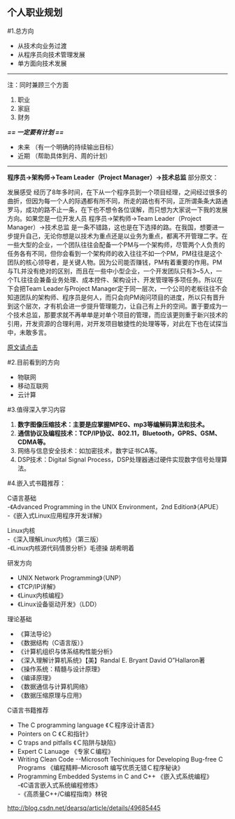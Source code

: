 个人职业规划
-

#1.总方向
- 从技术向业务过渡
- 从程序员向技术管理发展
- 单方面向技术发展


---
注：同时兼顾三个方面  
1. 职业  
2. 家庭  
3. 财务  

***== 一定要有计划 ==***  
- 未来 （有一个明确的持续输出目标）  
- 近期 （帮助具体到月、周的计划）
---

**程序员->架构师->Team Leader（Project Manager）->技术总监**
部分原文：
>     
发展感受
经历了8年多时间，在下从一个程序员到一个项目经理，之间经过很多的曲折，但因为每一个人的际遇都有所不同，所走的路也有不同，正所谓条条大路通罗马，成功的路不止一条，在下也不想令各位误解，而只想为大家说一下我的发展方向。如果您是一位开发人员 程序员->架构师->Team Leader（Project Manager）->技术总监 是一条不错路，这也是在下选择的路。在我国，想要进一步提升自己，无论你想是以技术为重点还是以业务为重点，都离不开管理二字。在一些大型的企业，一个团队往往会配备一个PM与一个架构师，尽管两个人负责的任务各有不同，但你会看到一个架构师的收入往往不如一个PM，PM往往是这个团队的核心领导者，是关键人物。因为公司能否赚钱，PM有着重要的作用。PM与TL并没有绝对的区别，而且在一些中小型企业，一个开发团队只有3~5人，一个TL往往会兼备业务处理、成本控件、架构设计、开发管理等多项任务。所以在下会把Team Leader与Project Manager定于同一层次，一个公司的老板往往不会知道团队的架构师、程序员是何人，而只会向PM询问项目的进度，所以只有晋升到这个层次，才有机会进一步提升管理能力，让自己有上升的空间。置于要成为一个技术总监，那要求就不再单单是对单个项目的管理，而应该更则重于新兴技术的引用，开发资源的合理利用，对开发项目敏捷性的处理等等，对此在下也在试探当中，未敢多言。

[原文请点击](https://www.baidu.com/link?url=7e6UsF3Cn1SNN25LKeIoGPfITNGBi-p9IPDx4DB6d3T5DyCBI_0BoQbLbIkoMahs&wd=&eqid=f2b7bb5d0000e4880000000559f2dda0
)

#2.目前看到的方向
- 物联网
- 移动互联网
- 云计算

#3.值得深入学习内容
1. **数字图像压缩技术：主要是应掌握MPEG、mp3等编解码算法和技术。**
2. **通信协议及编程技术：TCP/IP协议、802.11，Bluetooth，GPRS、GSM、CDMA等。** 
3. 网络与信息安全技术：如加密技术，数字证书CA等。 
4. DSP技术：Digital Signal Process，DSP处理器通过硬件实现数字信号处理算法。


#4.嵌入式书籍推荐： 

C语言基础  
-《Advanced Programming in the UNIX Environment，2nd Edition》（APUE）  
-《嵌入式Linux应用程序开发详解》

Linux内核  
-《深入理解Linux内核》（第三版）  
-《Linux内核源代码情景分析》毛德操 胡希明着 

研发方向  
- UNIX Network Programming》（UNP）  
- 《TCP/IP详解》  
- 《Linux内核编程》  
- 《Linux设备驱动开发》（LDD） 

理论基础  
- 《算法导论》  
- 《数据结构（C语言版）》  
- 《计算机组织与体系结构性能分析》  
- 《深入理解计算机系统》【美】Randal E. Bryant David O”Hallaron著  
- 《操作系统：精髓与设计原理》  
- 《编译原理》  
- 《数据通信与计算机网络》 
- 《数据压缩原理与应用》 

C语言书籍推荐  
- The C programming language 《Ｃ程序设计语言》   
- Pointers on C 《Ｃ和指针》   
- C traps and pitfalls 《Ｃ陷阱与缺陷》  
- Expert C Lanuage 《专家Ｃ编程》   
- Writing Clean Code   --Microsoft Techiniques for Developing Bug-free C Programs 《编程精粹–Microsoft 编写优质无错Ｃ程序秘诀》   
- Programming Embedded Systems in C and C++ 《嵌入式系统编程》   
-《C语言嵌入式系统编程修炼》  
-《高质量C++/C编程指南》林锐 

<http://blog.csdn.net/dearsq/article/details/49685445>


